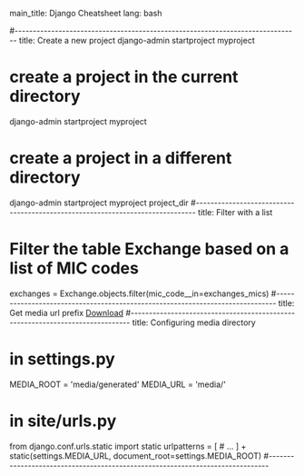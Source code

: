 main_title: Django Cheatsheet
lang: bash

#------------------------------------------------------------------------------
title: Create a new project
django-admin startproject myproject
# create a project in the current directory
django-admin startproject myproject
# create a project in a different directory
django-admin startproject myproject project_dir
#------------------------------------------------------------------------------
title: Filter with a list
# Filter the table Exchange based on a list of MIC codes
exchanges = Exchange.objects.filter(mic_code__in=exchanges_mics)
#------------------------------------------------------------------------------
title: Get media url prefix
<a href="{% get_media_prefix %}{{ pdf_file }}">Download</a>
#------------------------------------------------------------------------------
title: Configuring media directory	
# in settings.py
MEDIA_ROOT = 'media/generated'
MEDIA_URL = 'media/'

# in site/urls.py
from django.conf.urls.static import static
urlpatterns = [
    # ...
] + static(settings.MEDIA_URL, document_root=settings.MEDIA_ROOT)
#------------------------------------------------------------------------------

